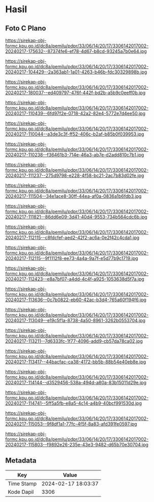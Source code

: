 # Hasil

## Foto C Plano

https://sirekap-obj-formc.kpu.go.id/dc8a/pemilu/pdpr/33/06/14/20/17/3306142017002-20240217-175632--87374fe6-ef78-4d67-b8cd-93245a7b0e64.jpg

https://sirekap-obj-formc.kpu.go.id/dc8a/pemilu/pdpr/33/06/14/20/17/3306142017002-20240217-104429--2a363ab1-1a01-4263-b46b-fdc30329898b.jpg

https://sirekap-obj-formc.kpu.go.id/dc8a/pemilu/pdpr/33/06/14/20/17/3306142017002-20240217-180037--ed409797-476f-442f-bd2b-a5b9c0eeff0b.jpg

https://sirekap-obj-formc.kpu.go.id/dc8a/pemilu/pdpr/33/06/14/20/17/3306142017002-20240217-110439--6fd97f2e-0718-42a2-82e4-5772e7d4ee50.jpg

https://sirekap-obj-formc.kpu.go.id/dc8a/pemilu/pdpr/33/06/14/20/17/3306142017002-20240217-110044--a3de3c3f-ff52-406c-b2af-b85b0f039953.jpg

https://sirekap-obj-formc.kpu.go.id/dc8a/pemilu/pdpr/33/06/14/20/17/3306142017002-20240217-110238--f36461b3-714e-46a3-ab7e-d2add810c7b1.jpg

https://sirekap-obj-formc.kpu.go.id/dc8a/pemilu/pdpr/33/06/14/20/17/3306142017002-20240217-111237--275d9798-e228-4f58-bc21-2ac7b83d02fe.jpg

https://sirekap-obj-formc.kpu.go.id/dc8a/pemilu/pdpr/33/06/14/20/17/3306142017002-20240217-111504--34e1ace8-30ff-44ea-af0a-0836a1b6fdb3.jpg

https://sirekap-obj-formc.kpu.go.id/dc8a/pemilu/pdpr/33/06/14/20/17/3306142017002-20240217-111821--86dd6e09-3d41-40d4-9553-734b564cdc6b.jpg

https://sirekap-obj-formc.kpu.go.id/dc8a/pemilu/pdpr/33/06/14/20/17/3306142017002-20240217-112115--c8fdcfef-aed2-42f2-ac6a-0e2f42c4cda1.jpg

https://sirekap-obj-formc.kpu.go.id/dc8a/pemilu/pdpr/33/06/14/20/17/3306142017002-20240217-112115--9f1112f8-ee73-4a4a-9a7f-e5d77b9c1719.jpg

https://sirekap-obj-formc.kpu.go.id/dc8a/pemilu/pdpr/33/06/14/20/17/3306142017002-20240217-112423--e8a7bf07-a4dd-4c4f-a925-1053638d5f7a.jpg

https://sirekap-obj-formc.kpu.go.id/dc8a/pemilu/pdpr/33/06/14/20/17/3306142017002-20240217-113636--0c7b0822-eb60-42ac-b3d4-765a60f194f6.jpg

https://sirekap-obj-formc.kpu.go.id/dc8a/pemilu/pdpr/33/06/14/20/17/3306142017002-20240217-113049--e19c5f1a-8738-4a50-8961-3262b0553704.jpg

https://sirekap-obj-formc.kpu.go.id/dc8a/pemilu/pdpr/33/06/14/20/17/3306142017002-20240217-113211--7d6333fc-1f77-4096-add9-cb57da78ca02.jpg

https://sirekap-obj-formc.kpu.go.id/dc8a/pemilu/pdpr/33/06/14/20/17/3306142017002-20240217-113417--44bacfac-ca38-4172-bb5b-88b54e40eb8e.jpg

https://sirekap-obj-formc.kpu.go.id/dc8a/pemilu/pdpr/33/06/14/20/17/3306142017002-20240217-114144--d3529456-538a-494d-a80a-83b15011d29e.jpg

https://sirekap-obj-formc.kpu.go.id/dc8a/pemilu/pdpr/33/06/14/20/17/3306142017002-20240217-114741--5ff5a5fb-e8a5-4c14-a4b9-40bcf991530d.jpg

https://sirekap-obj-formc.kpu.go.id/dc8a/pemilu/pdpr/33/06/14/20/17/3306142017002-20240217-115053--9f8df1a1-77fc-4f5f-8a83-afd391fe0597.jpg

https://sirekap-obj-formc.kpu.go.id/dc8a/pemilu/pdpr/33/06/14/20/17/3306142017002-20240217-115803--f9892e26-235e-43e3-9482-d65b70e30704.jpg


## Metadata

| Key        | Value               |
| ---------- | ------------------- |
| Time Stamp | 2024-02-17 18:03:37 |
| Kode Dapil | 3306                |



